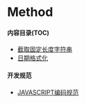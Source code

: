 # Method

#### 内容目录(TOC)

* [截取固定长度字符串](cutstr.md)
* [日期格式化](timeformat.md)

#### 开发规范
 * [JAVASCRIPT编码规范](https://github.com/standard/standard)